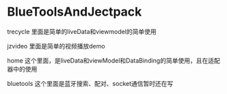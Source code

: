 # BlueToolsAndJectpack
trecycle
里面是简单的liveData和viewmodel的简单使用


jzvideo
里面是简单的视频播放demo

home
这个里面，是liveData和viewModel和DataBinding的简单使用，且在适配器中的使用

bluetools
这个里面是蓝牙搜索、配对、socket通信暂时还在写
